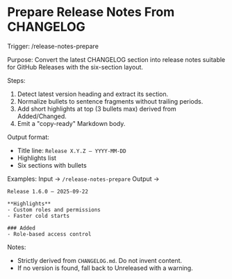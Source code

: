 # Prepare Release Notes From CHANGELOG

Trigger: /release-notes-prepare

Purpose: Convert the latest CHANGELOG section into release notes suitable for GitHub Releases with the six-section layout.

Steps:
1. Detect latest version heading and extract its section.
2. Normalize bullets to sentence fragments without trailing periods.
3. Add short highlights at top (3 bullets max) derived from Added/Changed.
4. Emit a "copy-ready" Markdown body.

Output format:
- Title line: `Release X.Y.Z — YYYY-MM-DD`
- Highlights list
- Six sections with bullets

Examples:
Input → `/release-notes-prepare`
Output →
```
Release 1.6.0 — 2025-09-22

**Highlights**
- Custom roles and permissions
- Faster cold starts

### Added
- Role-based access control
```

Notes:
- Strictly derived from `CHANGELOG.md`. Do not invent content.
- If no version is found, fall back to Unreleased with a warning.
